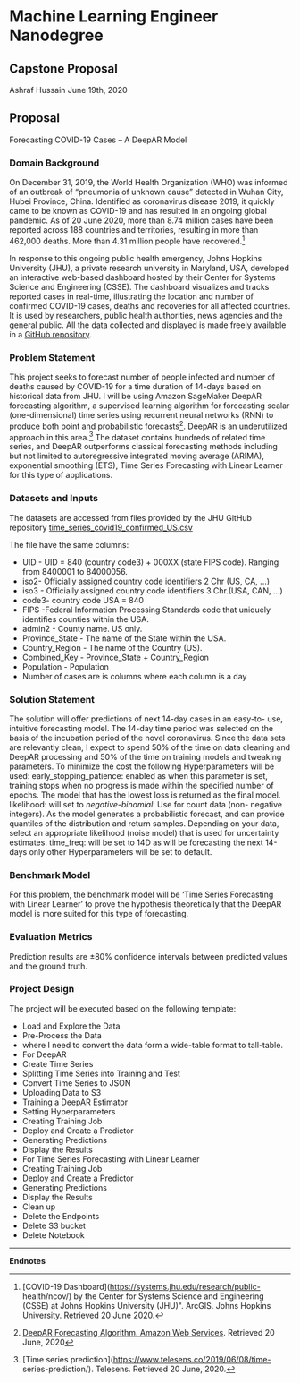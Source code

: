 
# Machine Learning Engineer Nanodegree
## Capstone Proposal
Ashraf Hussain
June 19th, 2020
## Proposal
Forecasting COVID-19 Cases – A DeepAR Model
### Domain Background
On December 31, 2019, the World Health Organization (WHO) was informed of an outbreak of “pneumonia of unknown cause” detected in Wuhan City, Hubei Province, China. Identified as coronavirus disease 2019, it quickly came
to be known as COVID-19 and has resulted in an ongoing global pandemic. As
of 20 June 2020, more than 8.74 million cases have been reported across
188 countries and territories, resulting in more than 462,000 deaths. More
than 4.31 million people have recovered.[^1]

In response to this ongoing public health emergency, Johns Hopkins
University (JHU), a private research university in Maryland, USA,
developed an interactive web-based dashboard hosted by their Center for
Systems Science and Engineering (CSSE). The dashboard visualizes and
tracks reported cases in real-time, illustrating the location and number
of confirmed COVID-19 cases, deaths and recoveries for all affected
countries. It is used by researchers, public health authorities, news
agencies and the general public. All the data collected and displayed is
made freely available in a [GitHub
repository](https://github.com/CSSEGISandData/COVID-19/tree/master/csse_covid_19_data).
### Problem Statement
This project seeks to forecast number of people infected and number of
deaths caused by COVID-19 for a time duration of 14-days based on
historical data from JHU. I will be using Amazon SageMaker DeepAR
forecasting algorithm, a supervised learning algorithm for forecasting
scalar (one-dimensional) time series using recurrent neural networks (RNN)
to produce both point and probabilistic forecasts[^2].
DeepAR is an underutilized approach in this area.[^3] The dataset contains
hundreds of related time series, and DeepAR outperforms classical
forecasting methods including but not limited to autoregressive integrated
moving average (ARIMA), exponential smoothing (ETS), Time Series
Forecasting with Linear Learner for this type of applications.
### Datasets and Inputs
The datasets are accessed from files provided by the JHU GitHub
repository [time_series_covid19_confirmed_US.csv](https://github.com/CSSEGISandData/COVID-19/blob/master/csse_covid_19_data/csse_covid_19_time_series/time_series_covid19_confirmed_US.csv)

The file have the same columns:
* UID - UID = 840 (country code3) + 000XX (state FIPS code). Ranging from
8400001 to 84000056.
* iso2- Officially assigned country code identifiers 2 Chr (US, CA, ...)
* iso3 - Officially assigned country code identifiers 3 Chr.(USA, CAN,
...)
* code3- country code USA = 840
* FIPS -Federal Information Processing Standards code that uniquely
identifies counties within the USA.
* admin2 - County name. US only.
* Province_State - The name of the State within the USA.
* Country_Region - The name of the Country (US).
* Combined_Key - Province_State + Country_Region
* Population - Population
* Number of cases are is columns where each column is a day
### Solution Statement
The solution will offer predictions of next 14-day cases in an easy-to-
use, intuitive forecasting model. The 14-day time period was selected on
the basis of the incubation period of the novel coronavirus.
Since the data sets are relevantly clean, I expect to spend 50% of the
time on data cleaning and DeepAR processing and 50% of the time on
training models and tweaking parameters.
To minimize the cost the following Hyperparameters will be used:
early_stopping_patience: enabled as when this parameter is set, training
stops when no progress is made within the specified number of epochs. The
model that has the lowest loss is returned as the final model.
likelihood: will set to _negative-binomial_: Use for count data (non-
negative integers). As the model generates a probabilistic forecast, and
can provide quantiles of the distribution and return samples. Depending on
your data, select an appropriate likelihood (noise model) that is used for
uncertainty estimates.
time_freq: will be set to 14D as will be forecasting the next 14-days only
other Hyperparameters will be set to default.

### Benchmark Model
For this problem, the benchmark model will be ‘Time Series Forecasting
with Linear Learner’ to prove the hypothesis theoretically that the DeepAR
model is more suited for this type of forecasting.

### Evaluation Metrics
Prediction results are ±80% confidence intervals between predicted values
and the ground truth.
### Project Design
The project will be executed based on the following template:
- Load and Explore the Data
- Pre-Process the Data
- where I need to convert the data form a wide-table format to
tall-table.
- For DeepAR
- Create Time Series
- Splitting Time Series into Training and Test
- Convert Time Series to JSON
- Uploading Data to S3
- Training a DeepAR Estimator
- Setting Hyperparameters
- Creating Training Job
- Deploy and Create a Predictor
- Generating Predictions
- Display the Results
- For Time Series Forecasting with Linear Learner
- Creating Training Job
- Deploy and Create a Predictor
- Generating Predictions
- Display the Results
- Clean up
- Delete the Endpoints
- Delete S3 bucket
- Delete Notebook
-----------
**Endnotes**
[^1]:[COVID-19 Dashboard](https://systems.jhu.edu/research/public-
health/ncov/) by the Center for Systems Science and Engineering (CSSE) at
Johns Hopkins University (JHU)&quot;. ArcGIS. Johns Hopkins University.
Retrieved 20 June 2020.
[^2]:[DeepAR Forecasting Algorithm. Amazon Web
Services](https://docs.aws.amazon.com/sagemaker/latest/dg/deepar.html).
Retrieved 20 June, 2020
[^3]:[Time series prediction](https://www.telesens.co/2019/06/08/time-
series-prediction/). Telesens. Retrieved 20 June, 2020.
<!--stackedit_data:
eyJoaXN0b3J5IjpbLTE5OTU2MDI3NywxMzY4MDczNDMyLC0xNT
U5Njk2MjI5LC0xMDg1Njg4MDUyLDEwOTY0MTY4MjMsMTgxMjg4
NTYxOCwtMTQzMjM2NTQ0MywtMTExMjQ5ODg2MywtMjYxNTY1MT
gwLDEyODI2OTI0NDYsMTY1MzIyODAzNCwtMTQwNTg1NDIyNiwz
NjM2OTA1NjYsMTQ0NzY2NzQ0NiwxMzgzMjkyMjQyLDE2MzE2MT
IzODAsLTE2ODA3MjQxMiwtODkwNDU2OTAsLTgwMzM1MTE5MCwt
OTgxMTUwMzBdfQ==
-->